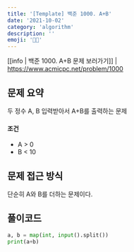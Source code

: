 ```yaml
---
title: '[Template] 백준 1000. A+B'
date: '2021-10-02'
category: 'algorithm'
description: ''
emoji: '👨‍💻'
---
```


[[info | 백준 1000. A+B 문제 보러가기]] 
| https://www.acmicpc.net/problem/1000

## 문제 요약

두 정수 A, B 입력받아서 A+B를 출력하는 문제

#### 조건

- A > 0
- B < 10

## 문제 접근 방식

단순히 A와 B를 더하는 문제이다. 

## 풀이코드

```python
a, b = map(int, input().split())
print(a+b)
```